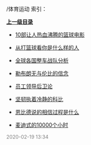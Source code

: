 /体育运动 索引：


**[上一级目录](/index.md)**

- [10部让人热血沸腾的篮球电影](/体育运动/10部让人热血沸腾的篮球电影.md)

- [从打篮球看你是什么样的人](/体育运动/从打篮球看你是什么样的人.md)

- [全球各国整车战队分析](/体育运动/全球各国整车战队分析.md)

- [勒布朗无与伦比的信念](/体育运动/勒布朗无与伦比的信念.md)

- [员工领导后卫论](/体育运动/员工领导后卫论.md)

- [坚韧执着冷静的科比](/体育运动/坚韧执着冷静的科比.md)

- [恩比德说的相信过程是什么](/体育运动/恩比德说的相信过程是什么.md)

- [麦迪式的10000个小时](/体育运动/麦迪式的10000个小时.md)


<font size=2 color='grey'> 2020-02-19 13:34 </font>